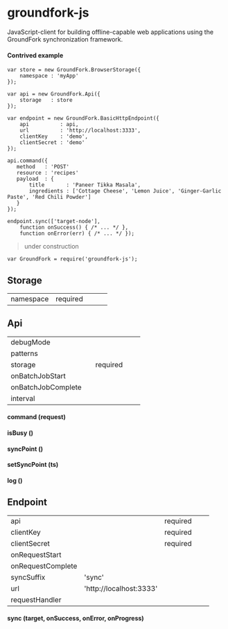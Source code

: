 # groundfork-js

JavaScript-client for building offline-capable web applications using the GroundFork synchronization framework.

#### Contrived example

```
var store = new GroundFork.BrowserStorage({
    namespace : 'myApp'
});

var api = new GroundFork.Api({
    storage   : store
});

var endpoint = new GroundFork.BasicHttpEndpoint({
    api          : api,
    url          : 'http://localhost:3333',
    clientKey    : 'demo',
    clientSecret : 'demo'
});

api.command({
   method   : 'POST'
   resource : 'recipes'
   payload  : {
       title       : 'Paneer Tikka Masala',
       ingredients : ['Cottage Cheese', 'Lemon Juice', 'Ginger-Garlic Paste', 'Red Chili Powder']
   }
});

endpoint.sync(['target-node'], 
    function onSuccess() { /* ... */ }, 
    function onError(err) { /* ... */ });

```

> under construction

```
var GroundFork = require('groundfork-js');
```

## Storage

|                     |          |   |   |   |
|---------------------|----------|---|---|---|
| namespace           | required |   |   |   |

## Api

|                     |           |           |   |   |
|---------------------|-----------|-----------|---|---|
| debugMode           |           |           |   |   |
| patterns            |           |           |   |   |
| storage             |           | required  |   |   |
| onBatchJobStart     |           |           |   |   |
| onBatchJobComplete  |           |           |   |   |
| interval            |           |           |   |   |


#### command (request)

#### isBusy ()

#### syncPoint ()

#### setSyncPoint (ts)

#### log ()

## Endpoint

|                     |                         |           |   |   |
|---------------------|-------------------------|-----------|---|---|
| api                 |                         | required  |   |   |
| clientKey           |                         | required  |   |   |
| clientSecret        |                         | required  |   |   |
| onRequestStart      |                         |           |   |   |
| onRequestComplete   |                         |           |   |   |
| syncSuffix          | 'sync'                  |           |   |   |
| url                 | 'http://localhost:3333' |           |   |   |
| requestHandler      |                         |           |   |   | 

#### sync (target, onSuccess, onError, onProgress)
